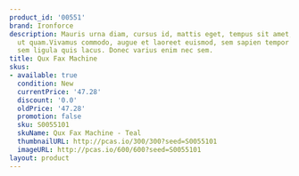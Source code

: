 ```yaml
---
product_id: '00551'
brand: Ironforce
description: Mauris urna diam, cursus id, mattis eget, tempus sit amet, risus. Praesent
  ut quam.Vivamus commodo, augue et laoreet euismod, sem sapien tempor dolor, ac egestas
  sem ligula quis lacus. Donec varius enim nec sem.
title: Qux Fax Machine
skus:
- available: true
  condition: New
  currentPrice: '47.28'
  discount: '0.0'
  oldPrice: '47.28'
  promotion: false
  sku: S0055101
  skuName: Qux Fax Machine - Teal
  thumbnailURL: http://pcas.io/300/300?seed=S0055101
  imageURL: http://pcas.io/600/600?seed=S0055101
layout: product
---
```

